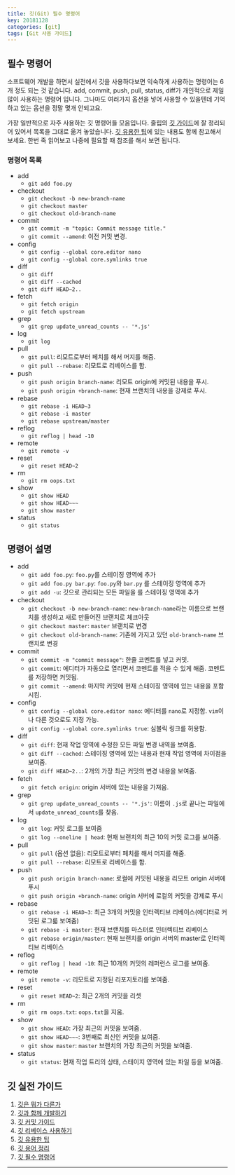 ```yaml
---
title: 깃(Git) 필수 명령어
key: 20181128
categories: [git]
tags: [Git 사용 가이드]
---
```

## 필수 명령어
소프트웨어 개발을 하면서 실전에서 깃을 사용하다보면 익숙하게 사용하는 명령어는 6개 정도 되는 것 같습니다. add, commit, push, pull, status, diff가 개인적으로 제일 많이 사용하는 명령어 입니다. 그나마도 여러가지 옵션을 넣어 사용할 수 있을텐데 기억하고 있는 옵션을 정말 몇개 안되고요.

가장 일반적으로 자주 사용하는 깃 명령어들 모음입니다. 줄립의 [깃 가이드](https://zulip.readthedocs.io/en/latest/git/cheat-sheet.html)에 잘 정리되어 있어서 목록을 그대로 옮겨 놓았습니다. [깃 유용한 팁](git/git-tips-you-need.html)에 있는 내용도 함께 참고해서 보세요. 한번 죽 읽어보고 나중에 필요할 때 참조를 해서 보면 됩니다.

### 명령어 목록
- add
    - `git add foo.py`
- checkout
    - `git checkout -b new-branch-name`
    - `git checkout master`
    - `git checkout old-branch-name`
- commit
    - `git commit -m "topic: Commit message title."`
    - `git commit --amend`: 이전 커밋 변경.
- config
    - `git config --global core.editor nano`
    - `git config --global core.symlinks true`
- diff
    - `git diff`
    - `git diff --cached`
    - `git diff HEAD~2..`
- fetch
    - `git fetch origin`
    - `git fetch upstream`
- grep
    - `git grep update_unread_counts -- '*.js'`
- log
    - `git log`
- pull
    - `git pull`: 리모트로부터 페치를 해서 머지를 해줌.
    - `git pull --rebase`: 리모트로 리베이스를 함.
- push
    - `git push origin branch-name`: 리모트 origin에 커밋된 내용을 푸시.
    - `git push origin +branch-name`: 현재 브랜치의 내용을 강제로 푸시.
- rebase
    - `git rebase -i HEAD~3`
    - `git rebase -i master`
    - `git rebase upstream/master`
- reflog
    - `git reflog | head -10`
- remote
    - `git remote -v`
- reset
    - `git reset HEAD~2`
- rm
    - `git rm oops.txt`
- show
    - `git show HEAD`
    - `git show HEAD~~~`
    - `git show master`
- status
    - `git status`

## 명령어 설명

- add
    - `git add foo.py`: `foo.py`를 스테이징 영역에 추가
    - `git add foo.py bar.py`: `foo.py`와 `bar.py` 를 스테이징 영역에 추가
    - `git add -u`: 깃으로 관리되는 모든 파일을 를 스테이징 영역에 추가
- checkout
    - `git checkout -b new-branch-name`: `new-branch-name`라는 이름으로 브랜치를 생성하고 새로 만들어진 브랜치로 체크아웃
    - `git checkout master`: `master` 브랜치로 변경
    - `git checkout old-branch-name`: 기존에 가지고 있던 `old-branch-name` 브랜치로 변경
- commit
    - `git commit -m "commit message"`: 한줄 코멘트를 넣고 커밋. 
    - `git commit`: 에디터가 자동으로 열리면서 코멘트를 적을 수 있게 해줌. 코멘트를 저장하면 커밋됨.
    - `git commit --amend`: 마지막 커밋에 현재 스테이징 영역에 있는 내용을 포함시킴.
- config
    - `git config --global core.editor nano`: 에디터를 `nano`로 지정함. `vim`이나 다른 것으로도 지정 가능.
    - `git config --global core.symlinks true`: 심볼릭 링크를 허용함.
- diff
    - `git diff`: 현재 작업 영역에 수정한 모든 파일 변경 내역을 보여줌.
    - `git diff --cached`: 스테이징 영역에 있는 내용과 현재 작업 영역에 차이점을 보여줌.
    - `git diff HEAD~2..`: 2개의 가장 최근 커밋의 변경 내용을 보여줌.
- fetch
    - `git fetch origin`: origin 서버에 있는 내용을 가져옴.
- grep
    - `git grep update_unread_counts -- '*.js'`: 이름이 `.js`로 끝나는 파일에서 `update_unread_counts`를 찾음.
- log
    - `git log`: 커밋 로그를 보여줌
    - `git log --oneline | head`: 현재 브랜치의 최근 10의 커밋 로그를 보여줌.
- pull
    - `git pull` (옵션 없음): 리모트로부터 페치를 해서 머지를 해줌.
    - `git pull --rebase`: 리모트로 리베이스를 함.
- push
    - `git push origin branch-name`: 로컬에 커밋된 내용을 리모트 origin 서버에 푸시
    - `git push origin +branch-name`: origin 서버에 로컬의 커밋을 강제로 푸시
- rebase
    - `git rebase -i HEAD~3`: 최근 3개의 커밋을 인터렉티브 리베이스(에디터로 커밋된 로그륿 보여줌)
    - `git rebase -i master`: 현재 브랜치를 마스터로 인터렉티브 리베이스
    - `git rebase origin/master`: 현재 브랜치를 origin 서버의 master로 인터렉티브 리베이스
- reflog
    - `git reflog | head -10`: 최근 10개의 커밋의 레퍼런스 로그를 보여줌.
- remote
    - `git remote -v`: 리모트로 지정된 리포지토리를 보여줌.
- reset
    - `git reset HEAD~2`: 최근 2개의 커밋을 리셋
- rm
    - `git rm oops.txt`: `oops.txt`을 지움.
- show
    - `git show HEAD`: 가장 최근의 커밋을 보여줌.
    - `git show HEAD~~~`: 3번째로 최신인 커밋을 보여줌.
    - `git show master`: `master` 브랜치의 가장 최근의 커밋을 보여줌.
- status
    - `git status`: 현재 작업 트리의 상태, 스테이지 영역에 있는 파일 등을 보여줌.


## 깃 실전 가이드
1. [깃은 뭐가 다른가](/git/how-git-is-different.html)
2. [깃과 함께 개발하기](/git/using-git-as-you-work.html)
3. [깃 커밋 가이드](/git/git-commit-discipline.html)
4. [깃 리베이스 사용하기](/git/git-rebase-workflow.html)
5. [깃 유용한 팁](/git/git-tips-you-need.html)
6. [깃 용어 정리](/git/important-git-terms.html)
7. [깃 필수 명령어](/git/git-cheat-sheet.html)

---